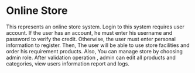 # Online Store

This represents an online store system. Login to this system requires user account. If the user has an account, he must enter his username and password to verify the credit. Otherwise, the user must enter personal information to register. Then, The user will be able to use store facilities and order his requirement products.
Also, You can manage store by choosing admin role. After validation operation , admin can edit all products and categories, view users information report and logs.
